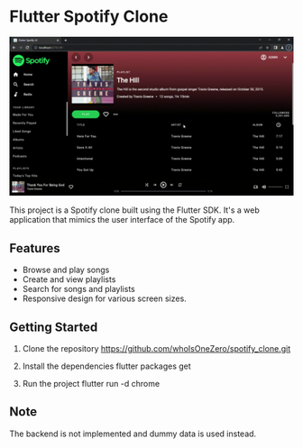 # Flutter Spotify Clone
![App Demo](Spotify_clone_demo.gif)

This project is a Spotify clone built using the Flutter SDK. 
It's a web application that mimics the user interface of the Spotify app. 

## Features
- Browse and play songs
- Create and view playlists
- Search for songs and playlists
- Responsive design for various screen sizes.

## Getting Started

1. Clone the repository
   https://github.com/whoIsOneZero/spotify_clone.git

2. Install the dependencies
flutter packages get

3. Run the project
flutter run -d chrome

## Note
The backend is not implemented and dummy data is used instead.

